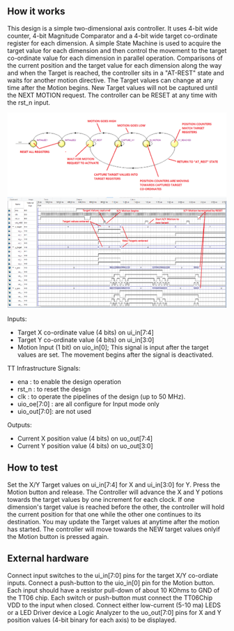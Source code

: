 <!---

This file is used to generate your project datasheet. Please fill in the information below and delete any unused
sections.

You can also include images in this folder and reference them in the markdown. Each image must be less than
512 kb in size, and the combined size of all images must be less than 1 MB.
-->

## How it works

This design is a simple two-dimensional axis controller. It uses 4-bit wide counter, 4-bit Magnitude Comparator and a 4-bit wide target co-ordinate register for each dimension. A simple State Machine is used to acquire the target value for each dimension and then control the movement to the target co-ordinate value for each dimension in parallel operation. Comparisons of the current position and the target value for each dimension along the way and when the Target is reached, the controller sits in a "AT-REST" state and waits for another motion directive. The Target values can change at any time after the Motion begins. New Target values will not be captured until the NEXT MOTION request. The controller can be RESET at any time with the rst_n input.

![](images/1.png)
![](images/2.png)


Inputs: 

- Target X co-ordinate value (4 bits) on ui_in[7:4]
- Target Y co-ordinate value (4 bits) on ui_in[3:0]
- Motion Input (1 bit) on uio_in[0]; This signal is input after the target values are set. The movement begins after the signal is deactivated.

TT Infrastructure Signals:

- ena   : to enable the design operation
- rst_n : to reset the design
- clk   : to operate the pipelines of the design (up to 50 MHz).
- uio_oe[7:0] : are all configure for Input mode only
- uio_out[7:0]: are not used

Outputs: 

- Current X position value (4 bits) on uo_out[7:4]
- Current Y position value (4 bits) on uo_out[3:0]

## How to test
Set the X/Y Target values on ui_in[7:4] for X and ui_in[3:0] for Y.
Press the Motion button and release.
The Controller will advance the X and Y potions towards the target values by one increment for each clock. 
If one dimension's target value is reached before the other, the controller will hold the current position for that one while the other one continues to its destination.
You may update the Target values at anytime after the motion has started. The controller will move towards the NEW target values onlyif the Motion button is pressed again.

## External hardware
Connect input switches to the ui_in[7:0] pins for the target X/Y co-ordiate inputs. Connect a push-button to the uio_in[0] pin for the Motion button. Each input should have a resistor pull-down of about 10 KOhms to GND of the TT06 chip. Each switch or push-button must connect the TT06Chip VDD to the input when closed.
Connect either low-current (5-10 ma) LEDS or a LED Driver device a Logic Analyzer to the uo_out[7:0] pins for X and Y position values (4-bit binary for each axis) to be displayed.
